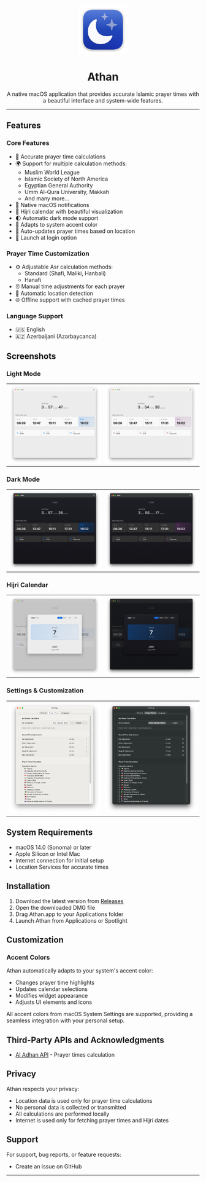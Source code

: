 <div align="center">
  <img src="assets/banner.png" alt="Athan Icon" width="128" height="128"/>
  
  # Athan
  
  A native macOS application that provides accurate Islamic prayer times with a beautiful interface and system-wide features.
</div>

---

## Features

### Core Features
- 🕌 Accurate prayer time calculations
- 🌍 Support for multiple calculation methods:
  - Muslim World League
  - Islamic Society of North America
  - Egyptian General Authority
  - Umm Al-Qura University, Makkah
  - And many more...
- 🔔 Native macOS notifications
- 🌙 Hijri calendar with beautiful visualization
- 🌓 Automatic dark mode support
- 🎨 Adapts to system accent color
- 🔄 Auto-updates prayer times based on location
- 🚀 Launch at login option

### Prayer Time Customization
- ⚙️ Adjustable Asr calculation methods:
  - Standard (Shafi, Maliki, Hanbali)
  - Hanafi
- ⏰ Manual time adjustments for each prayer
- 📍 Automatic location detection
- 🌐 Offline support with cached prayer times

### Language Support
- 🇺🇸 English
- 🇦🇿 Azerbaijani (Azərbaycanca)

## Screenshots

### Light Mode
<table>
  <tr>
    <td><img src="assets/main-light-blue.png" alt="Main Interface - Light Blue"/></td>
    <td><img src="assets/main-light-purple.png" alt="Main Interface - Light Purple"/></td>
  </tr>
</table>

### Dark Mode
<table>
  <tr>
    <td><img src="assets/main-dark-blue.png" alt="Main Interface - Dark Blue"/></td>
    <td><img src="assets/main-dark-purple.png" alt="Main Interface - Dark Purple"/></td>
  </tr>
</table>

### Hijri Calendar
<table>
  <tr>
    <td><img src="assets/calendar-light.png" alt="Hijri Calendar - Light"/></td>
    <td><img src="assets/calendar-dark.png" alt="Hijri Calendar - Dark"/></td>
  </tr>
</table>

### Settings & Customization
<table>
  <tr>
    <td><img src="assets/settings-light.png" alt="Settings - Light"/></td>
    <td><img src="assets/settings-dark.png" alt="Settings - Dark"/></td>
  </tr>
</table>

## System Requirements

- macOS 14.0 (Sonoma) or later
- Apple Silicon or Intel Mac
- Internet connection for initial setup
- Location Services for accurate times

## Installation

1. Download the latest version from [Releases](https://github.com/yourusername/Athan/releases)
2. Open the downloaded DMG file
3. Drag Athan.app to your Applications folder
4. Launch Athan from Applications or Spotlight

## Customization

### Accent Colors
Athan automatically adapts to your system's accent color:
- Changes prayer time highlights
- Updates calendar selections
- Modifies widget appearance
- Adjusts UI elements and icons

All accent colors from macOS System Settings are supported, providing a seamless integration with your personal setup.

## Third-Party APIs and Acknowledgments

- [Al Adhan API](https://aladhan.com/prayer-times-api) - Prayer times calculation


## Privacy

Athan respects your privacy:
- Location data is used only for prayer time calculations
- No personal data is collected or transmitted
- All calculations are performed locally
- Internet is used only for fetching prayer times and Hijri dates

## Support

For support, bug reports, or feature requests:
- Create an issue on GitHub
---

